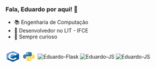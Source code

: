 ### Fala, Eduardo por aqui! 👋

- 📚 Engenharia de Computação
- 🌱 Desenvolvedor no LIT - IFCE
- 💬 Sempre curioso

<div style="display: inline_block"><br> 
  <img align="center" alt="Eduardo-C" height="30" width="40" src="https://raw.githubusercontent.com/devicons/devicon/master/icons/c/c-original.svg">
  <img align="center" alt="Eduardo-Python" height="30" width="40" src="https://raw.githubusercontent.com/devicons/devicon/master/icons/python/python-original.svg">
  <img align="center" alt="Eduardo-Flask" height="60" width="80" src="https://cdn.jsdelivr.net/gh/devicons/devicon/icons/flask/flask-original-wordmark.svg">
  <img align="center" alt="Eduardo-JS" height="30" width="40" src="https://cdn.jsdelivr.net/gh/devicons/devicon@latest/icons/javascript/javascript-original.svg">
  <img align="center" alt="Eduardo-JS" height="30" width="40" src="https://cdn.jsdelivr.net/gh/devicons/devicon@latest/icons/java/java-original.svg">
  <!--<img align="center" alt="Eduardo-Swift" height="30" width="40" src="https://cdn.jsdelivr.net/gh/devicons/devicon/icons/swift/swift-original.svg">
  <img align="center" alt="Eduardo-HTML" height="30" width="40" src="https://cdn.jsdelivr.net/gh/devicons/devicon/icons/html5/html5-original.svg">
  <img align="center" alt="Eduardo-Bootstrap" height="30" width="40" src="https://cdn.jsdelivr.net/gh/devicons/devicon/icons/bootstrap/bootstrap-original-wordmark.svg">
  <img align="center" alt="Eduardo-Arduino" height="30" width="40" src="https://cdn.jsdelivr.net/gh/devicons/devicon/icons/arduino/arduino-original-wordmark.svg">
  <img align="center" alt="Eduardo-Linux" height="30" width="40" src="https://cdn.jsdelivr.net/gh/devicons/devicon/icons/linux/linux-original.svg">
</div>-->


  
